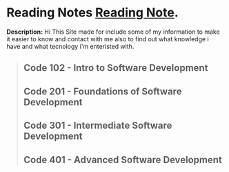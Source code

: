 # Reading Notes                                                                [Reading Note]([https://duckduckgo.com](https://mohammad99azim.github.io/reading-notes/)).
**Description:** Hi This Site made for include some of my information to make it easier to know and contact with me also to find out what knowledge i have and what tecnology i'm enteristed with.

> ## Code 102 - Intro to Software Development
>> 
> ## Code 201 - Foundations of Software Development
>>
> ## Code 301 - Intermediate Software Development
>>
> ## Code 401 - Advanced Software Development
>>
